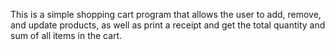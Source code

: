 This is a simple shopping cart program that allows the user to add,
remove, and update products, as well as print a receipt and get the total quantity and sum of all items in the cart.
